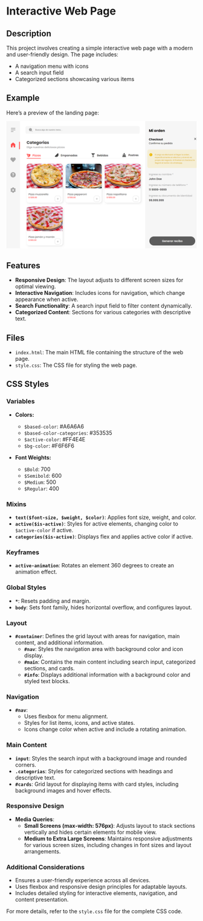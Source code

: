 # Interactive Web Page

## Description

This project involves creating a simple interactive web page with a modern and user-friendly design. The page includes:

- A navigation menu with icons
- A search input field
- Categorized sections showcasing various items

## Example

Here’s a preview of the landing page:

![Interactive Web Page](lab5.png)

## Features

- **Responsive Design**: The layout adjusts to different screen sizes for optimal viewing.
- **Interactive Navigation**: Includes icons for navigation, which change appearance when active.
- **Search Functionality**: A search input field to filter content dynamically.
- **Categorized Content**: Sections for various categories with descriptive text.

## Files

- `index.html`: The main HTML file containing the structure of the web page.
- `style.css`: The CSS file for styling the web page.

## CSS Styles

### Variables

- **Colors:**
  - `$based-color`: #A6A6A6
  - `$based-color-categories`: #353535
  - `$active-color`: #FF4E4E
  - `$bg-color`: #F6F6F6

- **Font Weights:**
  - `$Bold`: 700
  - `$Semibold`: 600
  - `$Medium`: 500
  - `$Regular`: 400

### Mixins

- **`text($font-size, $weight, $color)`**: Applies font size, weight, and color.
- **`active($is-active)`**: Styles for active elements, changing color to `$active-color` if active.
- **`categories($is-active)`**: Displays flex and applies active color if active.

### Keyframes

- **`active-animation`**: Rotates an element 360 degrees to create an animation effect.

### Global Styles

- **`*`**: Resets padding and margin.
- **`body`**: Sets font family, hides horizontal overflow, and configures layout.

### Layout

- **`#container`**: Defines the grid layout with areas for navigation, main content, and additional information.
  - **`#nav`**: Styles the navigation area with background color and icon display.
  - **`#main`**: Contains the main content including search input, categorized sections, and cards.
  - **`#info`**: Displays additional information with a background color and styled text blocks.

### Navigation

- **`#nav`**:
  - Uses flexbox for menu alignment.
  - Styles for list items, icons, and active states.
  - Icons change color when active and include a rotating animation.

### Main Content

- **`input`**: Styles the search input with a background image and rounded corners.
- **`.categorias`**: Styles for categorized sections with headings and descriptive text.
- **`#cards`**: Grid layout for displaying items with card styles, including background images and hover effects.

### Responsive Design

- **Media Queries**:
  - **Small Screens (max-width: 576px)**: Adjusts layout to stack sections vertically and hides certain elements for mobile view.
  - **Medium to Extra Large Screens**: Maintains responsive adjustments for various screen sizes, including changes in font sizes and layout arrangements.

### Additional Considerations

- Ensures a user-friendly experience across all devices.
- Uses flexbox and responsive design principles for adaptable layouts.
- Includes detailed styling for interactive elements, navigation, and content presentation.

For more details, refer to the `style.css` file for the complete CSS code.
